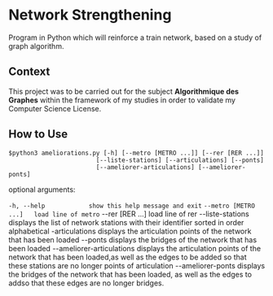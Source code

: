 # Network Strengthening
Program in Python which will reinforce a train network, based on a study of graph algorithm.

## Context
This project was to be carried out for the subject **Algorithmique des Graphes** within the framework of my studies in order to validate my Computer Science License. 

## How to Use
```
$python3 ameliorations.py [-h] [--metro [METRO ...]] [--rer [RER ...]]
                        [--liste-stations] [--articulations] [--ponts]
                        [--ameliorer-articulations] [--ameliorer-ponts]
```
optional arguments:

  ```-h, --help            show this help message and exit```
  ```--metro [METRO ...]   load line of metro```
  --rer [RER ...]       load line of rer
  --liste-stations      displays the list of network stations with their
                        identifier sorted in order alphabetical
  -articulations       displays the articulation points of the network that
                        has been loaded
  --ponts               displays the bridges of the network that has been
                        loaded
  --ameliorer-articulations
                        displays the articulation points of the network that
                        has been loaded,as well as the edges to be added so
                        that these stations are no longer points of
                        articulation
  --ameliorer-ponts     displays the bridges of the network that has been
                        loaded, as well as the edges to addso that these edges
                        are no longer bridges.
                        
                        

